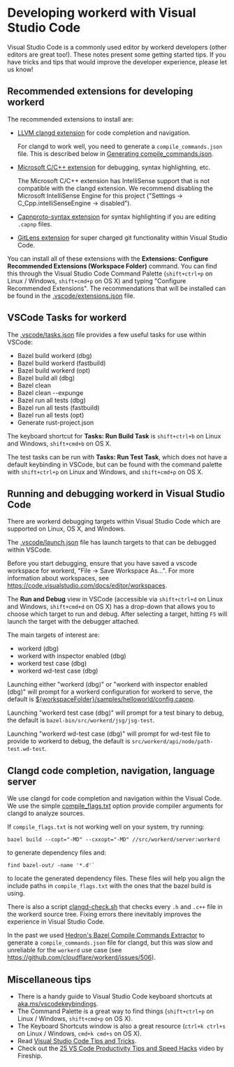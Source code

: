 # Developing workerd with Visual Studio Code

Visual Studio Code is a commonly used editor by workerd developers (other editors are great too!). These notes present some getting started tips. If you have tricks and tips that would improve the developer experience, please let us know!

## Recommended extensions for developing workerd

The recommended extensions to install are:

* [LLVM clangd extension](https://marketplace.visualstudio.com/items?itemName=llvm-vs-code-extensions.vscode-clangd)
for code completion and navigation.

  For clangd to work well, you need to generate a `compile_commands.json` file. This is described below in [Generating compile_commands.json](#generating-compile_commandsjson).

* [Microsoft C/C++ extension](https://marketplace.visualstudio.com/items?itemName=ms-vscode.cpptools) for debugging, syntax highlighting, etc.

  The Microsoft C/C++ extension has IntelliSense support that is not compatible with the clangd extension. We recommend disabling the Microsoft IntelliSense Engine for this project ("Settings → C_Cpp.intelliSenseEngine → disabled").

* [Capnproto-syntax extension](https://marketplace.visualstudio.com/items?itemName=abronan.capnproto-syntax) for syntax highlighting if you are editing `.capnp` files.

* [GitLens extension](https://marketplace.visualstudio.com/items?itemName=eamodio.gitlens) for super charged git functionality within Visual Studio Code.

You can install all of these extensions with the **Extensions: Configure Recommended Extensions (Workspace Folder)** command. You can find this through the Visual Studio Code Command Palette (`shift+ctrl+p` on Linux / Windows, `shift+cmd+p` on OS X) and typing "Configure Recommended Extensions". The recommendations that will be installed can be found in the [.vscode/extensions.json](../.vscode/extensions.json) file.

## VSCode Tasks for workerd

The [.vscode/tasks.json](../.vscode/tasks.json) file provides a few useful tasks for use within VSCode:

* Bazel build workerd (dbg)
* Bazel build workerd (fastbuild)
* Bazel build workerd (opt)
* Bazel build all (dbg)
* Bazel clean
* Bazel clean --expunge
* Bazel run all tests (dbg)
* Bazel run all tests (fastbuild)
* Bazel run all tests (opt)
* Generate rust-project.json

The keyboard shortcut for **Tasks: Run Build Task** is `shift+ctrl+b` on Linux and Windows, `shift+cmd+b` on OS X.

The test tasks can be run with **Tasks: Run Test Task**, which does not have a default
keybinding in VSCode, but can be found with the command palette with `shift+ctrl+p` on Linux and Windows, and `shift+cmd+p` on OS X.

## Running and debugging workerd in Visual Studio Code

There are workerd debugging targets within Visual Studio Code which are supported on Linux, OS X, and Windows.

The [.vscode/launch.json](../.vscode/launch.json) file has launch targets to that can be debugged within VSCode.

Before you start debugging, ensure that you have saved a vscode workspace for workerd,
"File → Save Workspace As...". For more information about workspaces, see https://code.visualstudio.com/docs/editor/workspaces.

The **Run and Debug** view in VSCode (accessible via `shift+ctrl+d` on Linux and Windows, `shift+cmd+d` on OS X) has a drop-down that allows you to choose which target to run and debug. After selecting a target, hitting `F5` will launch the
target with the debugger attached.

The main targets of interest are:

* workerd (dbg)
* workerd with inspector enabled (dbg)
* workerd test case (dbg)
* workerd wd-test case (dbg)

Launching either "workerd (dbg)" or "workerd with inspector enabled (dbg)" will prompt for a workerd configuration for
workerd to serve, the default is [${workspaceFolder}/samples/helloworld/config.capnp](../samples/helloworld/config.capnp).

Launching "workerd test case (dbg)" will prompt for a test binary to debug, the default is `bazel-bin/src/workerd/jsg/jsg-test`.

Launching "workerd wd-test case (dbg)" will prompt for wd-test file to provide to workerd to debug, the default is `src/workerd/api/node/path-test.wd-test`.

## Clangd code completion, navigation, language server

We use clangd for code completion and navigation within the Visual Code. We use the simple
[compile_flags.txt](../compile_flags.txt) option provide compiler arguments for clangd to analyze sources.

If `compile_flags.txt` is not working well on your system, try running:
```
bazel build --copt="-MD" --cxxopt="-MD" //src/workerd/server:workerd
```
to generate dependency files and:
```
find bazel-out/ -name '*.d'`
```
to locate the generated dependency files. These files will help you align the include paths in
`compile_flags.txt` with the ones that the bazel build is using.

There is also a script [clangd-check.sh](../tools/unix/clangd-check.sh) that checks every `.h` and
`.c++` file in the workerd source tree. Fixing errors there inevitably improves the experience in
Visual Studio Code.

In the past we used [Hedron's Bazel Compile Commands Extractor](https://github.com/hedronvision/bazel-compile-commands-extractor)
to generate a `compile_commands.json` file for clangd, but this was slow and unreliable for the `workerd` use case
(see https://github.com/cloudflare/workerd/issues/506).

## Miscellaneous tips

* There is a handy guide to Visual Studio Code keyboard shortcuts at [aka.ms/vscodekeybindings](https://aka.ms/vscodekeybindings).
* The Command Palette is a great way to find things (`shift+ctrl+p` on Linux / Windows, `shift+cmd+p` on OS X).
* The Keyboard Shortcuts window is also a great resource (`ctrl+k ctrl+s` on Linux / Windows, `cmd+k cmd+s` on OS X).
* Read [Visual Studio Code Tips and Tricks](https://code.visualstudio.com/docs/getstarted/tips-and-tricks).
* Check out the [25 VS Code Productivity Tips and Speed Hacks](https://youtu.be/ifTF3ags0XI) video by Fireship.
